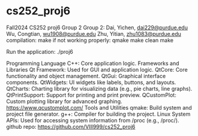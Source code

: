 # cs252_proj6
Fall2024 CS252 proj6 Group 2
Group 2:
 Dai, Yichen, dai229@purdue.edu
 Wu, Congtian, wu1908@purdue.edu
 Zhu, Yitian, zhu1083@purdue.edu
compilation:
make
if not working properly:
qmake
make clean
make

Run the application:
./proj6

Programming Language
C++: Core application logic.
Frameworks and Libraries
Qt Framework: Used for GUI and application logic.
QtCore: Core functionality and object management.
QtGui: Graphical interface components.
QtWidgets: UI widgets like labels, buttons, and layouts.
QtCharts: Charting library for visualizing data (e.g., pie charts, line graphs).
QtPrintSupport: Support for printing and print preview.
QCustomPlot: Custom plotting library for advanced graphing. https://www.qcustomplot.com/
Tools and Utilities
qmake: Build system and project file generator.
g++: Compiler for building the project.
Linux System APIs: Used for accessing system information from /proc (e.g., /proc/).
github repo: https://github.com/VIll999/cs252_proj6